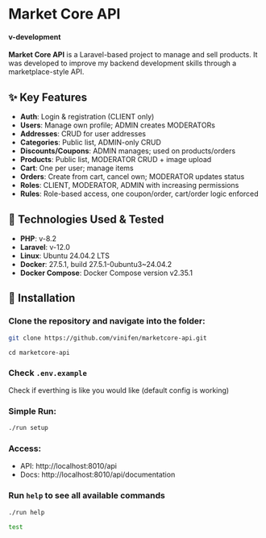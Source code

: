 # Market Core API

#### v-development

**Market Core API** is a Laravel-based project to manage and sell products. It was developed to improve my backend development skills through a marketplace-style API.

## ✨ Key Features
- **Auth**: Login & registration (CLIENT only)
- **Users**: Manage own profile; ADMIN creates MODERATORs
- **Addresses**: CRUD for user addresses
- **Categories**: Public list, ADMIN-only CRUD
- **Discounts/Coupons**: ADMIN manages; used on products/orders
- **Products**: Public list, MODERATOR CRUD + image upload
- **Cart**: One per user; manage items
- **Orders**: Create from cart, cancel own; MODERATOR updates status
- **Roles**: CLIENT, MODERATOR, ADMIN with increasing permissions
- **Rules**: Role-based access, one coupon/order, cart/order logic enforced

## 🧰 Technologies Used & Tested
- **PHP**: v-8.2
- **Laravel**: v-12.0
- **Linux**: Ubuntu 24.04.2 LTS
- **Docker**: 27.5.1, build 27.5.1-0ubuntu3~24.04.2
- **Docker Compose**: Docker Compose version v2.35.1

## 🚀 Installation

### Clone the repository and navigate into the folder:

```bash
git clone https://github.com/vinifen/marketcore-api.git
```
```
cd marketcore-api
```

### Check ```.env.example```

Check if everthing is like you would like (default config is working)

### Simple Run:

```bash
./run setup
```

### Access:

- API: http://localhost:8010/api
- Docs: http://localhost:8010/api/documentation

### Run `help` to see all available commands

```bash
./run help

test